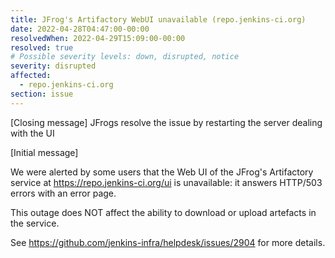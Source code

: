 ```yaml
---
title: JFrog's Artifactory WebUI unavailable (repo.jenkins-ci.org)
date: 2022-04-28T04:47:00-00:00
resolvedWhen: 2022-04-29T15:09:00-00:00
resolved: true
# Possible severity levels: down, disrupted, notice
severity: disrupted
affected:
  - repo.jenkins-ci.org
section: issue
---
```

[Closing message]
JFrogs resolve the issue by restarting the server dealing with the UI

[Initial message]
<!-- markdown-link-check-disable-next-line -->
We were alerted by some users that the Web UI of the JFrog's Artifactory service at <https://repo.jenkins-ci.org/ui> is unavailable: it answers HTTP/503 errors with an error page.

This outage does NOT affect the ability to download or upload artefacts in the service.

See <https://github.com/jenkins-infra/helpdesk/issues/2904> for more details.
